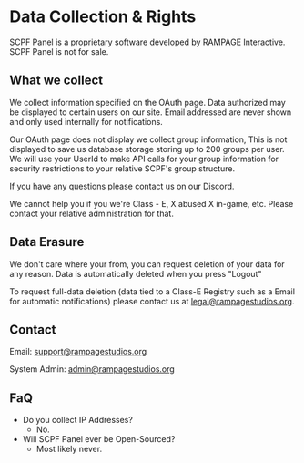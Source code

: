 # Data Collection & Rights

SCPF Panel is a proprietary software developed by RAMPAGE Interactive. SCPF Panel is not for sale.

## What we collect

We collect information specified on the OAuth page. Data authorized may be displayed to certain users on our site. Email addressed are never shown and only used internally for notifications.

Our OAuth page does not display we collect group information, This is not displayed to save us database storage storing up to 200 groups per user. We will use your UserId to make API calls for your group information for security restrictions to your relative SCPF's group structure.

If you have any questions please contact us on our Discord.&#x20;

We cannot help you if you we're Class - E, X abused X in-game, etc. Please contact your relative administration for that.

## Data Erasure

We don't care where your from, you can request deletion of your data for any reason. Data is automatically deleted when you press "Logout"

To request full-data deletion (data tied to a Class-E Registry such as a Email for automatic notifications) please contact us at legal@rampagestudios.org.

## Contact

Email: support@rampagestudios.org

System Admin: admin@rampagestudios.org

## FaQ

* Do you collect IP Addresses?
  * No.
* Will SCPF Panel ever be Open-Sourced?
  * Most likely never.
